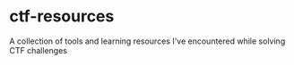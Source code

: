 # ctf-resources
A collection of tools and learning resources I've encountered while solving CTF challenges
